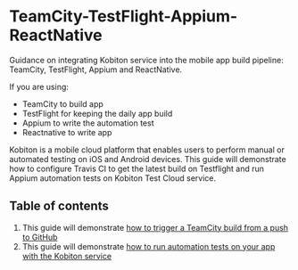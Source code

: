 # TeamCity-TestFlight-Appium-ReactNative
Guidance on integrating Kobiton service into the mobile app build pipeline: TeamCity, TestFlight, Appium and ReactNative.

If you are using:
+ TeamCity to build app
+ TestFlight for keeping the daily app build
+ Appium to write the automation test
+ Reactnative to write app

Kobiton is a mobile cloud platform that enables users to perform manual or automated testing on iOS and Android devices. This guide will demonstrate how to configure Travis CI to get the latest build on Testflight and run Appium automation tests on Kobiton Test Cloud service.

## Table of contents

1. This guide will demonstrate [how to trigger a TeamCity build from a push to GitHub](1-trigger-TeamCity.md)
2. This guide will demonstrate [how to run automation tests on your app with the Kobiton service](2-run-automation-test.md)